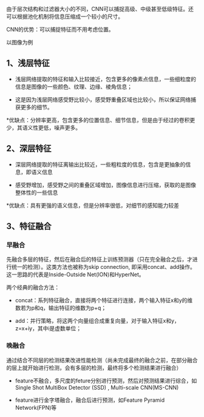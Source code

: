 由于层次结构和过滤器大小的不同，CNN可以捕捉高级、中级甚至低级特征。还可以根据池化机制将信息压缩成一个较小的尺寸。

CNN的优势：可以捕捉特征而不用考虑位置。


以图像为例
## 1、浅层特征

* 浅层网络提取的特征和输入比较接近，包含更多的像素点信息，一些细粒度的信息是图像的一些颜色、纹理、边缘、棱角信息；

* 这是因为浅层网络感受野比较小，感受野重叠区域也比较小，所以保证网络捕获更多的细节。

*优缺点：分辨率更高，包含更多的位置信息、细节信息，但是由于经过的卷积更少，其语义性更低，噪声更多。

## 2、深层特征

* 深层网络提取的特征离输出比较近，一些粗粒度的信息，包含是更抽象的信息，即语义信息

* 感受野增加，感受野之间的重叠区域增加，图像信息进行压缩，获取的是图像整体性的一些信息

*优缺点：具有更强的语义信息，但是分辨率很低，对细节的感知能力较差

## 3、特征融合

### 早融合

先融合多层的特征，然后在融合后的特征上训练预测器（只在完全融合之后，才进行统一的检测）。这类方法也被称为skip connection,
即采用concat、add操作。这一思路的代表是Inside-Outside Net(ION)和HyperNet。

两个经典的融合方法：

* concat：系列特征融合，直接将两个特征进行连接，两个输入特征x和y的维数若为p和q，输出特征的维数为p+q；

* add：并行策略，将这两个向量组合成重复向量，对于输入特征x和y，z=x+iy，其中i是虚数单位；

### 晚融合

通过结合不同层的检测结果改进性能检测（尚未完成最终的融合之前，在部分融合的层上就开始进行检测，会有多层的检测，最终将多个检测结果进行融合）

* feature不融合，多尺度的feture分别进行预测，然后对预测结果进行综合，如Single Shot MultiBox Detector (SSD) , Multi-scale CNN(MS-CNN)

* feature进行金字塔融合，融合后进行预测，如Feature Pyramid Network(FPN)等
